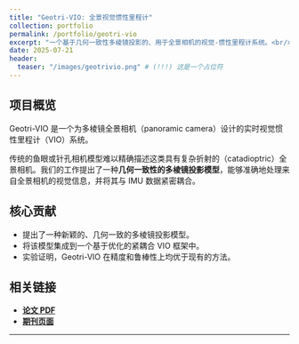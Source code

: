 ```yaml
---
title: "Geotri-VIO: 全景视觉惯性里程计"
collection: portfolio
permalink: /portfolio/geotri-vio
excerpt: "一个基于几何一致性多棱镜投影的、用于全景相机的视觉-惯性里程计系统。<br/><img src='/images/geotrivio.png'>"
date: 2025-07-21
header:
  teaser: "/images/geotrivio.png" # (!!!) 这是一个占位符
---
```


## 项目概览

Geotri-VIO 是一个为多棱镜全景相机（panoramic camera）设计的实时视觉惯性里程计（VIO）系统。

传统的鱼眼或针孔相机模型难以精确描述这类具有复杂折射的（catadioptric）全景相机。我们的工作提出了一种**几何一致性的多棱镜投影模型**，能够准确地处理来自全景相机的视觉信息，并将其与 IMU 数据紧密耦合。

## 核心贡献
* 提出了一种新颖的、几何一致的多棱镜投影模型。
* 将该模型集成到一个基于优化的紧耦合 VIO 框架中。
* 实验证明，Geotri-VIO 在精度和鲁棒性上均优于现有的方法。

## 相关链接
* **[论文 PDF](/files/geotri-vio.pdf)**
* **[期刊页面](https://link.springer.com/article/10.1186/s43020-025-00171-y)**

---